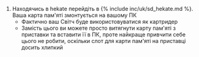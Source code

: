 1. Находячись в hekate перейдіть в {% include inc/uk/sd_hekate.md %}. Ваша карта пам'яті змонтується на вашому ПК
	* Фактично ваш Світч буде використовуватися як картридер
	* Замість цього ви можете просто витягнути карту пам'яті з приставки та вставити її в ПК, проте найкраще привчити себе цього не робити, оскільки слот для карти пам'яті на приставці досить хлипкий
